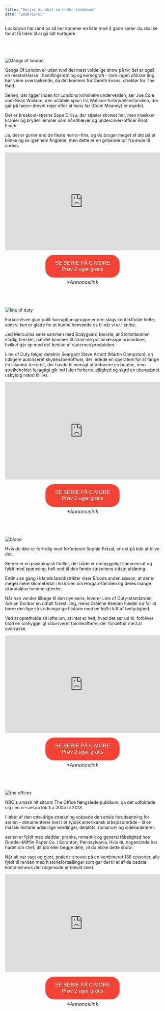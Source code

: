 ```yaml
---
title: "Serier du skal se under lockdown"
date: "2020-05-05"
---
```


Lockdown har ramt os så her kommer en liste med 4 gode serier du skal se for at få tiden til at gå lidt hurtigere.

<h2 style="color: #fff">1. Gangs of london</h2>

![Gangs of london](/watch-gangs-of-london-trailer.jpg)

Gangs Of London er uden tvivl det mest voldelige show på tv; det er også en mesterklasse i handlingsretning og koreografi - men ingen af ​​disse ting bør være overraskende, da det kommer fra Gareth Evans, direktør for The Raid.

Serien, der ligger inden for Londons kriminelle underverden, ser Joe Cole som Sean Wallace, den ustabile spion fra Wallace-forbrydelsesfamilien, der går på hævn-drevet rejse efter at hans far (Colm Meaney) er myrdet.

Det er breakout-stjerne Sope Dirisu, der stjæler showet her, men knækker kranier og bryder lemmer som håndhæver og undercover-officer Elliot Finch.

Ja, det er gorier end de fleste horror-film, og du bruger meget af det på at blinke og se igennem fingrene, men dette er en gribende tur fra ende til anden.

<div style="text-align:center; position: relative;
    padding-bottom: 56.25%;
    padding-top: 35px;
    height: 0;
    overflow: hidden;">
 <iframe height="300"
                  width="500"
                  style="position: absolute;
    top:0;
    left: 0;
    width: 100%;
    height: 100%;"
src="https://www.youtube.com/embed/4CJ5p4XisHs" SameSite=None
frameborder="0" 
allow="accelerometer; autoplay; encrypted-media; gyroscope; picture-in-picture" 
allowfullscreen></iframe>
</div>

<div style="text-align:center">
<a href="https://track.adtraction.com/t/t?a=1275838043&as=1580579680&t=2&tk=1&url=https://www.cmore.dk/serie/201848-gangs-of-london" target="_blank"  style="background-color:#f44336; 
	border-radius:28px;
	border:1px solid #f44336;
	display:inline-block;
	cursor:pointer;
	color:#ffffff;
	font-family:Arial;
	font-size:17px;
	margin-top: 15px;
	margin-bottom:5px;
	padding:16px 31px;
	text-decoration:none;
	text-shadow:0px 1px 0px #2f6627;" > SE SERIE PÅ C MORE <br /> Prøv 2 uger gratis</a><br>
	<span style="font-style: italic; font-size: 16px; margin-top: 5px;">*Annoncelink</span>
	</div>

<h2 style="color: #fff">2. Line of duty</h2>

![line of duty](/landscape-desktop.764.430.jpg)

Forkortelsen glad politi korruptionsgruppe er den slags konfliktfulde helte, som vi kun er glade for at kunne henvende os til når vi er i knibe.

Jed Mercurios serie sammen med Bodyguard beviste, at Storbritannien stadig hersker, når det kommer til stramme politimæssige procedurer, hvilket går op mod det bedste af staternes produktion.

Line of Duty følger detektiv Seargent Steve Arnott (Martin Compston), en tidligere autoriseret skydevåbenofficer, der ledede en operation for at fange en islamisk terrorist, der havde til hensigt at detonere en bombe, men strejkeholdet fejlagtigt gik ind i den forkerte lejlighed og skød en ubevæbnet uskyldig mand til livs.

<div style="text-align:center; position: relative;
    padding-bottom: 56.25%;
    padding-top: 35px;
    height: 0;
    overflow: hidden;">
 <iframe height="300"
                  width="500"
                  style="position: absolute;
    top:0;
    left: 0;
    width: 100%;
    height: 100%;"
src="https://www.youtube.com/embed/53V-eVvWLoM" SameSite=None
frameborder="0" 
allow="accelerometer; autoplay; encrypted-media; gyroscope; picture-in-picture" 
allowfullscreen></iframe>
</div>

<div style="text-align:center">
<a href="https://track.adtraction.com/t/t?a=1275838043&as=1580579680&t=2&tk=1&url=https://www.cmore.dk/serie/139001-line-of-duty-under-mistanke" target="_blank"  style="background-color:#f44336; 
	border-radius:28px;
	border:1px solid #f44336;
	display:inline-block;
	cursor:pointer;
	color:#ffffff;
	font-family:Arial;
	font-size:17px;
	margin-top: 15px;
	margin-bottom:5px;
	padding:16px 31px;
	text-decoration:none;
	text-shadow:0px 1px 0px #2f6627;" > SE SERIE PÅ C MORE <br /> Prøv 2 uger gratis</a><br>
	<span style="font-style: italic; font-size: 16px; margin-top: 5px;">*Annoncelink</span>
</div>

<h2 style="color: #fff">3. Blood</h2>

![blood](/BLOOD_S2_Generic_Portrait-1-62a82a3.jpg)

Hvis du ikke er fortrolig med forfatteren Sophie Petzal, er det på tide at blive det.

Serien er en psykologisk thriller, der både er omhyggeligt sammensat og fyldt med spænsing, helt ned til den første sæsonens sidste afsløring.

Endnu en gang i Irlands landdistrikter viser Bloods anden sæson, at der er meget mere kilometertal i historien om Horgan-familien og deres mange skandaløse hemmeligheder.

Når han vender tilbage til den nye serie, leverer Line of Duty-standarden Adrian Dunbar en udtalt forestilling, mens Gráinne Keenan træder op for at bære den lige så vridningsrige historie med en fejlfri luft af tvetydighed.

Ved at opretholde sit løfte om, at intet er helt, hvad det ser ud til, forbliver blod en omhyggeligt observeret familieaffære, der forsætter med at overraske.

<div style="text-align:center; position: relative;
    padding-bottom: 56.25%;
    padding-top: 35px;
    height: 0;
    overflow: hidden;">
 <iframe height="300"
                  width="500"
                  style="position: absolute;
    top:0;
    left: 0;
    width: 100%;
    height: 100%;"
src="https://www.youtube.com/embed/HL7m-dpE4SM" SameSite=None
frameborder="0" 
allow="accelerometer; autoplay; encrypted-media; gyroscope; picture-in-picture" 
allowfullscreen></iframe>
</div>

<div style="text-align: center">
<a href="https://track.adtraction.com/t/t?a=1275838043&as=1580579680&t=2&tk=1&url=https://www.cmore.dk/serie/213091-blood" target="_blank"  style="background-color:#f44336; 
	border-radius:28px;
	border:1px solid #f44336;
	display:inline-block;
	cursor:pointer;
	color:#ffffff;
	margin-top: 15px;
	margin-bottom:5px;
	font-family:Arial;
	font-size:17px;
	padding:16px 31px;
	text-decoration:none;
	text-shadow:0px 1px 0px #2f6627;" > SE SERIE PÅ C MORE <br /> Prøv 2 uger gratis</a><br>
	<span style="font-style: italic; font-size: 16px; margin-top: 5px;">*Annoncelink</span>
</div>

<h2 style="color: #fff">4. The Office</h2>

![the offices](/1200x0.jpg)

NBC's smash hit sitcom The Office fængslede publikum, da det udfoldede sig i en ni-sæson løb fra 2005 til 2013.

I løbet af den otte-årige strækning voksede den enkle forudsætning for serien - dokumenterer livet i et typisk amerikansk arbejdsområde - til en massiv historie adskillige vendinger, delplots, romancer og sidekarakterer.

serien er fyldt med sladder, pranks, romantik og generel tåbelighed hos Dunder-Mifflin Paper Co. i Scranton, Pennsylvania. Hvis du nogensinde har hadet din chef, dit job eller begge dele, vil du elske dette show.

Når alt var sagt og gjort, pralede showet på en kombineret 188 episoder, alle fyldt til randen med historiefortællinger som gør det til et af de bedste komdieshows der nogenside er blevet lavet.

<div style="text-align:center; position: relative;
    padding-bottom: 56.25%;
    padding-top: 35px;
    height: 0;
    overflow: hidden;">
 <iframe height="300"width="500" style="position: absolute;
    top:0;
    left: 0;
    width: 100%;
    height: 100%;"
src="https://www.youtube.com/embed/LHOtME2DL4g" SameSite=None
frameborder="0" 
allow="accelerometer; autoplay; encrypted-media; gyroscope; picture-in-picture" 
allowfullscreen></iframe>
</div>

<div style="text-align:center">
<a href="https://track.adtraction.com/t/t?a=1275838043&as=1580579680&t=2&tk=1&url=https://www.cmore.dk/serie/51025-the-office-us" target="_blank"  style="background-color:#f44336; 
	border-radius:28px;
	border:1px solid #f44336;
	display:inline-block;
	cursor:pointer;
	color:#ffffff;
	font-family:Arial;
	font-size:17px;
	margin-top: 15px;
	margin-bottom:5px;
	padding:16px 31px;
	text-decoration:none;
	text-shadow:0px 1px 0px #2f6627;" > SE SERIE PÅ C MORE <br /> Prøv 2 uger gratis</a><br>
	<span style="font-style: italic; font-size: 16px; margin-top: 5px;">*Annoncelink</span>
</div>
